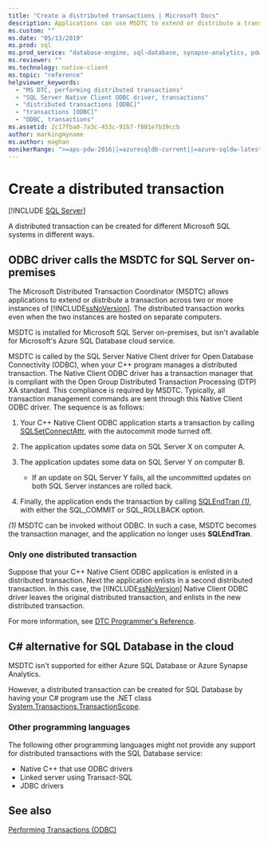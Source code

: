 ```yaml
---
title: "Create a distributed transactions | Microsoft Docs"
description: Applications can use MSDTC to extend or distribute a transaction across several instances of SQL Server. A .NET class can also distribute a transaction.
ms.custom: ""
ms.date: "05/13/2019"
ms.prod: sql
ms.prod_service: "database-engine, sql-database, synapse-analytics, pdw"
ms.reviewer: ""
ms.technology: native-client
ms.topic: "reference"
helpviewer_keywords: 
  - "MS DTC, performing distributed transactions"
  - "SQL Server Native Client ODBC driver, transactions"
  - "distributed transactions [ODBC]"
  - "transactions [ODBC]"
  - "ODBC, transactions"
ms.assetid: 2c17fba0-7a3c-453c-91b7-f801e7b39ccb
author: markingmyname
ms.author: maghan
monikerRange: ">=aps-pdw-2016||=azuresqldb-current||=azure-sqldw-latest||>=sql-server-2016||>=sql-server-linux-2017||=azuresqldb-mi-current"
---
```

# Create a distributed transaction

[!INCLUDE [SQL Server](../../../includes/applies-to-version/sql-asdb-asdbmi-asa-pdw.md)]

<!--
The following includes .md file is Empty, as of long before 2019/May/13.
/includes/snac-deprecated.md
-->


A distributed transaction can be created for different Microsoft SQL systems in different ways.

## ODBC driver calls the MSDTC for SQL Server on-premises

The Microsoft Distributed Transaction Coordinator (MSDTC) allows applications to extend or _distribute_ a transaction across two or more instances of [!INCLUDE[ssNoVersion](../../../includes/ssnoversion-md.md)]. The distributed transaction works even when the two instances are hosted on separate computers.

MSDTC is installed for Microsoft SQL Server on-premises, but isn't available for Microsoft's Azure SQL Database cloud service.

MSDTC is called by the SQL Server Native Client driver for Open Database Connectivity (ODBC), when your C++ program manages a distributed transaction. The Native Client ODBC driver has a transaction manager that is compliant with the Open Group Distributed Transaction Processing (DTP) XA standard. This compliance is required by MSDTC. Typically, all transaction management commands are sent through this Native Client ODBC driver. The sequence is as follows:

1. Your C++ Native Client ODBC application starts a transaction by calling [SQLSetConnectAttr](../../../relational-databases/native-client-odbc-api/sqlsetconnectattr.md), with the autocommit mode turned off.

2. The application updates some data on SQL Server X on computer A.

3. The application updates some data on SQL Server Y on computer B.
    - If an update on SQL Server Y fails, all the uncommitted updates on both SQL Server instances are rolled back.

4. Finally, the application ends the transaction by calling [SQLEndTran _(1)_](../../../relational-databases/native-client-odbc-api/sqlendtran.md), with either the SQL_COMMIT or SQL_ROLLBACK option.

_(1)_ MSDTC can be invoked without ODBC. In such a case, MSDTC becomes the transaction manager, and the application no longer uses **SQLEndTran**.

### Only one distributed transaction

Suppose that your C++ Native Client ODBC application is enlisted in a distributed transaction. Next the application enlists in a second distributed transaction. In this case, the [!INCLUDE[ssNoVersion](../../../includes/ssnoversion-md.md)] Native Client ODBC driver leaves the original distributed transaction, and enlists in the new distributed transaction.

For more information, see [DTC Programmer's Reference](/previous-versions/windows/desktop/ms686108(v=vs.85)).

## C# alternative for SQL Database in the cloud

MSDTC isn't supported for either Azure SQL Database or Azure Synapse Analytics.

However, a distributed transaction can be created for SQL Database by having your C# program use the .NET class [System.Transactions.TransactionScope](/dotnet/api/system.transactions.transactionscope).

### Other programming languages

The following other programming languages might not provide any support for distributed transactions with the SQL Database service:

- Native C++ that use ODBC drivers
- Linked server using Transact-SQL
- JDBC drivers

## See also

[Performing Transactions (ODBC)](performing-transactions-in-odbc.md)